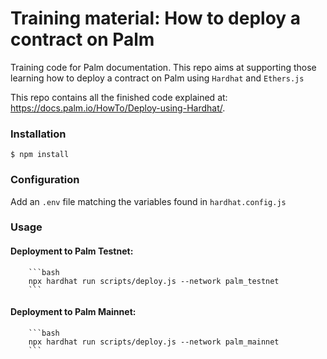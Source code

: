 # Training material: How to deploy a contract on Palm

Training code for Palm documentation. This repo aims at supporting those learning how to deploy a contract on Palm using `Hardhat` and `Ethers.js`

This repo contains all the finished code explained at: https://docs.palm.io/HowTo/Deploy-using-Hardhat/.


### Installation

```
$ npm install
```

### Configuration

Add an `.env` file matching the variables found in `hardhat.config.js`

### Usage

#### Deployment to Palm Testnet:

        ```bash
        npx hardhat run scripts/deploy.js --network palm_testnet
        ```

#### Deployment to Palm Mainnet:

        ```bash
        npx hardhat run scripts/deploy.js --network palm_mainnet
        ```
